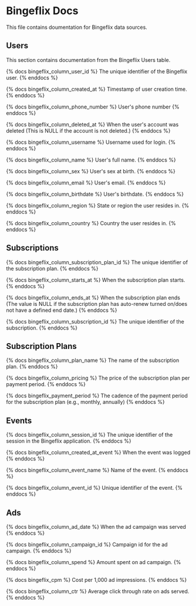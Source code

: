 # Bingeflix Docs
This file contains doumentation for Bingeflix data sources.

## Users
This section contains documentation from the Bingeflix Users table.

{% docs bingeflix_column_user_id %}
The unique identifier of the Bingeflix user. 
{% enddocs %}

{% docs bingeflix_column_created_at %}
Timestamp of user creation time.
{% enddocs %}

{% docs bingeflix_column_phone_number %}
User's phone number
{% enddocs %}

{% docs bingeflix_column_deleted_at %}
 When the user's account was deleted (This is NULL if the account is not deleted.)
{% enddocs %}

{% docs bingeflix_column_username %}
Username used for login. 
{% enddocs %}

{% docs bingeflix_column_name %}
User's full name.
{% enddocs %}

{% docs bingeflix_column_sex %}
 User's sex at birth.
{% enddocs %}

{% docs bingeflix_column_email %}
 User's email.
{% enddocs %}

{% docs bingeflix_column_birthdate %}
User's birthdate. 
{% enddocs %}

{% docs bingeflix_column_region %}
State or region the user resides in.
{% enddocs %}

{% docs bingeflix_column_country %}
Country the user resides in.
{% enddocs %}



## Subscriptions

{% docs bingeflix_column_subscription_plan_id %}
The unique identifier of the subscription plan.
{% enddocs %}


{% docs bingeflix_column_starts_at %}
When the subscription plan starts.
{% enddocs %}

{% docs bingeflix_column_ends_at %}
When the subscription plan ends (The value is NULL if the subscription plan has auto-renew turned on/does not have a defined end date.)
{% enddocs %}

{% docs bingeflix_column_subscription_id %}
The unique identifier of the subscription.
{% enddocs %}


## Subscription Plans


{% docs bingeflix_column_plan_name %}
The name of the subscription plan.
{% enddocs %}

{% docs bingeflix_column_pricing %}
The price of the subscription plan per payment period.
{% enddocs %}

{% docs bingeflix_payment_period %}
The cadence of the payment period for the subscription plan (e.g., monthly, annually)
{% enddocs %}


## Events

{% docs bingeflix_column_session_id %}
The unique identifier of the session in the Bingeflix application.
{% enddocs %}

{% docs bingeflix_column_created_at_event %}
When the event was logged
{% enddocs %}


{% docs bingeflix_column_event_name %}
Name of the event.
{% enddocs %}

{% docs bingeflix_column_event_id %}
Unique identifier of the event.
{% enddocs %}

## Ads

{% docs bingeflix_column_ad_date %}
When the ad campaign was served
{% enddocs %}

{% docs bingeflix_column_campaign_id %}
Campaign id for the ad campaign.
{% enddocs %}

{% docs bingeflix_column_spend %}
Amount spent on ad campaign.
{% enddocs %}

{% docs bingeflix_cpm %}
Cost per 1,000 ad impressions.
{% enddocs %}

{% docs bingeflix_column_ctr %}
Average click through rate on ads served.
{% enddocs %}

